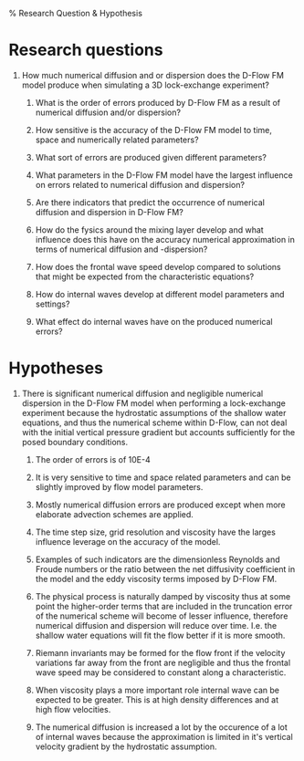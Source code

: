 % Research Question & Hypothesis
# Research questions

1. How much numerical diffusion and or dispersion does the D-Flow FM model produce when simulating a 3D lock-exchange experiment?

    1. What is the order of errors produced by D-Flow FM as a result of numerical diffusion and/or dispersion?

    2. How sensitive is the accuracy of the D-Flow FM model to time, space and numerically related parameters?

    3. What sort of errors are produced given different parameters?

    4. What parameters in the D-Flow FM model have the largest influence on errors related to numerical diffusion and dispersion?

    5. Are there indicators that predict the occurrence of numerical diffusion and dispersion in D-Flow FM?
    
    6. How do the fysics around the mixing layer develop and what influence does this have on the accuracy numerical approximation in terms of numerical diffusion and -dispersion?

    7. How does the frontal wave speed develop compared to solutions that might be expected from the characteristic equations?

    8. How do internal waves develop at different model parameters and settings?

    9. What effect do internal waves have on the produced numerical errors?

# Hypotheses
1. There is significant numerical diffusion and negligible numerical dispersion in the D-Flow FM model when performing a lock-exchange experiment because the hydrostatic assumptions of the shallow water equations, and thus the numerical scheme within D-Flow, can not deal with the initial vertical pressure gradient but accounts sufficiently for the posed boundary conditions. 

    1. The order of errors is of 10E-4

    2. It is very sensitive to time and space related parameters and can be slightly improved by flow model parameters.

    3. Mostly numerical diffusion errors are produced except when more elaborate advection schemes are applied. 

    4. The time step size, grid resolution and viscosity have the larges influence leverage on the accuracy of the model.

    5. Examples of such indicators are the dimensionless Reynolds and Froude numbers or the ratio between the net diffusivity coefficient in the model and the eddy viscosity terms imposed by D-Flow FM. 

    6. The physical process is naturally damped by viscosity thus at some point the higher-order terms that are included in the truncation error of the numerical scheme will become of lesser influence, therefore numerical diffusion and dispersion will reduce over time. I.e. the shallow water equations will fit the flow better if it is more smooth. 

    7. Riemann invariants may be formed for the flow front if the velocity variations far away from the front are negligible and thus the frontal wave speed may be considered to constant along a characteristic. 

    8. When viscosity plays a more important role internal wave can be expected to be greater. This is at high density differences and at high flow velocities. 

    9. The numerical diffusion is increased a lot by the occurence of a lot of internal waves because the approximation is limited in it's vertical velocity gradient by the hydrostatic assumption. 

